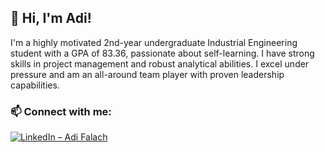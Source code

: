 ## 👋 Hi, I'm Adi!

I'm a highly motivated 2nd-year undergraduate Industrial Engineering student with a GPA of 83.36, passionate about self-learning. I have strong skills in project management and robust analytical abilities. I excel under pressure and am an all-around team player with proven leadership capabilities.

### 📫 Connect with me:
[![LinkedIn – Adi Falach](https://img.shields.io/badge/LinkedIn-0077B5?style=for-the-badge&logo=linkedin&logoColor=white)](www.linkedin.com/in/adi-falach)

